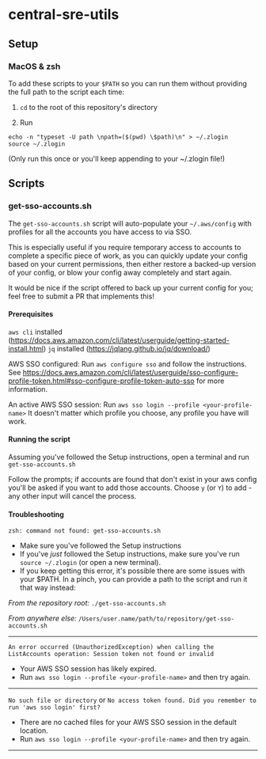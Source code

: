 # central-sre-utils

## Setup

### MacOS & zsh

To add these scripts to your `$PATH` so you can run them without providing the full path to the script each time:

1. `cd` to the root of this repository's directory

2. Run
```
echo -n "typeset -U path \npath=($(pwd) \$path)\n" > ~/.zlogin
source ~/.zlogin
```

(Only run this once or you'll keep appending to your ~/.zlogin file!)

## Scripts

### get-sso-accounts.sh

The `get-sso-accounts.sh` script will auto-populate your `~/.aws/config` with profiles for all the accounts you have access to via SSO.

This is especially useful if you require temporary access to accounts to complete a specific piece of work, as you can quickly update your config based on your current permissions, then either restore a backed-up version of your config, or blow your config away completely and start again. 

It would be nice if the script offered to back up your current config for you; feel free to submit a PR that implements this!

#### Prerequisites

`aws cli` installed (https://docs.aws.amazon.com/cli/latest/userguide/getting-started-install.html)
`jq` installed (https://jqlang.github.io/jq/download/)

AWS SSO configured: Run `aws configure sso` and follow the instructions. See https://docs.aws.amazon.com/cli/latest/userguide/sso-configure-profile-token.html#sso-configure-profile-token-auto-sso for more information.

An active AWS SSO session: Run `aws sso login --profile <your-profile-name>`
It doesn't matter which profile you choose, any profile you have will work.

#### Running the script

Assuming you've followed the Setup instructions, open a terminal and run `get-sso-accounts.sh`

Follow the prompts; if accounts are found that don't exist in your aws config you'll be asked if you want to add those accounts. Choose `y` (or `Y`) to add - any other input will cancel the process.

#### Troubleshooting

`zsh: command not found: get-sso-accounts.sh`
- Make sure you've followed the Setup instructions
- If you've *just* followed the Setup instructions, make sure you've run `source ~/.zlogin` (or open a new terminal).
- If you keep getting this error, it's possible there are some issues with your $PATH. In a pinch, you can provide a path to the script and run it that way instead:

*From the repository root:*
`./get-sso-accounts.sh`

*From anywhere else:*
`/Users/user.name/path/to/repository/get-sso-accounts.sh`

---
`An error occurred (UnauthorizedException) when calling the ListAccounts operation: Session token not found or invalid`

- Your AWS SSO session has likely expired. 
- Run `aws sso login --profile <your-profile-name>` and then try again.

---
`No such file or directory` or `No access token found. Did you remember to run 'aws sso login' first?`

- There are no cached files for your AWS SSO session in the default location. 
- Run `aws sso login --profile <your-profile-name>` and then try again.

---

